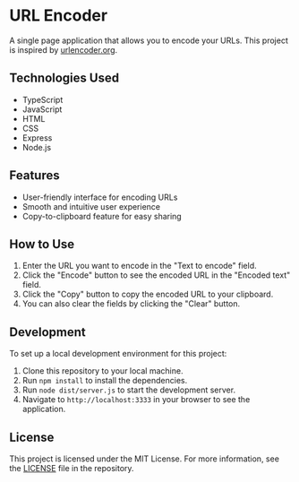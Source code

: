 # URL Encoder

A single page application that allows you to encode your URLs. This project is
inspired by [urlencoder.org](http://www.urlencoder.org/).

## Technologies Used

- TypeScript
- JavaScript
- HTML
- CSS
- Express
- Node.js

## Features

- User-friendly interface for encoding URLs
- Smooth and intuitive user experience
- Copy-to-clipboard feature for easy sharing

## How to Use

1. Enter the URL you want to encode in the "Text to encode" field.
2. Click the "Encode" button to see the encoded URL in the "Encoded text" field.
3. Click the "Copy" button to copy the encoded URL to your clipboard.
4. You can also clear the fields by clicking the "Clear" button.

## Development

To set up a local development environment for this project:

1. Clone this repository to your local machine.
2. Run `npm install` to install the dependencies.
3. Run `node dist/server.js` to start the development server.
4. Navigate to `http://localhost:3333` in your browser to see the application.

## License

This project is licensed under the MIT License. For more information,
see the [LICENSE](LICENSE) file in the repository.

